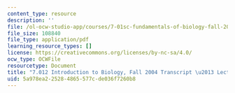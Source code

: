 ```yaml
---
content_type: resource
description: ''
file: /ol-ocw-studio-app/courses/7-01sc-fundamentals-of-biology-fall-2011/5a978ea225284865577cde036f7260b8_7_0122004L09.pdf
file_size: 108840
file_type: application/pdf
learning_resource_types: []
license: https://creativecommons.org/licenses/by-nc-sa/4.0/
ocw_type: OCWFile
resourcetype: Document
title: "7.012 Introduction to Biology, Fall 2004 Transcript \u2013 Lecture 9"
uid: 5a978ea2-2528-4865-577c-de036f7260b8
---
```

